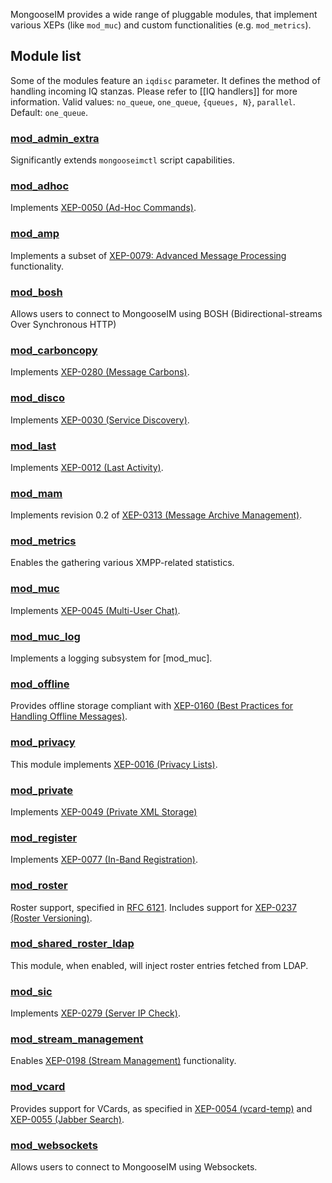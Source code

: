MongooseIM provides a wide range of pluggable modules, that implement various XEPs (like `mod_muc`) and custom functionalities (e.g. `mod_metrics`).

## Module list
Some of the modules feature an `iqdisc` parameter. It defines the method of handling incoming IQ stanzas. Please refer to [[IQ handlers]] for more information. Valid values: `no_queue`, `one_queue`, `{queues, N}`, `parallel`. Default: `one_queue`.

### [mod_admin_extra](mod_admin_extra.md)
Significantly extends `mongooseimctl` script capabilities. 

### [mod_adhoc](mod_adhoc.md)
Implements [XEP-0050 (Ad-Hoc Commands)](http://xmpp.org/extensions/xep-0050.html). 

### [mod_amp](mod_amp.md)
Implements a subset of [XEP-0079: Advanced Message Processing](http://xmpp.org/extensions/xep-0079.html) functionality.

### [mod_bosh](mod_bosh.md)
Allows users to connect to MongooseIM using BOSH (Bidirectional-streams Over Synchronous HTTP)

### [mod_carboncopy](mod_carboncopy.md)
Implements [XEP-0280 (Message Carbons)](http://xmpp.org/extensions/xep-0280.html).

### [mod_disco](mod_disco.md)
Implements [XEP-0030 (Service Discovery)](http://xmpp.org/extensions/xep-0030.html).

### [mod_last](mod_last.md)
Implements [XEP-0012 (Last Activity)](http://xmpp.org/extensions/xep-0012.html). 

### [mod_mam](mod_mam.md)
Implements revision 0.2 of [XEP-0313 (Message Archive Management)](http://xmpp.org/extensions/attic/xep-0313-0.2.html). 

### [mod_metrics](mod_metrics.md)
Enables the gathering various XMPP-related statistics.

### [mod_muc](mod_muc.md)
Implements [XEP-0045 (Multi-User Chat)](http://xmpp.org/extensions/xep-0045.html). 

### [mod_muc_log](mod_muc_log.md)
Implements a logging subsystem for [mod_muc].

### [mod_offline](mod_offline.md)
Provides offline storage compliant with [XEP-0160 (Best Practices for Handling Offline Messages)](http://xmpp.org/extensions/xep-0160.html).

### [mod_privacy](mod_privacy.md)
This module implements [XEP-0016 (Privacy Lists)](http://xmpp.org/extensions/xep-0016.html).

### [mod_private](mod_private.md)
Implements [XEP-0049 (Private XML Storage)](http://xmpp.org/extensions/xep-0049.html)

### [mod_register](mod_register.md)
Implements [XEP-0077 (In-Band Registration)](http://xmpp.org/extensions/xep-0077.html).

### [mod_roster](mod_roster.md)
Roster support, specified in [RFC 6121](http://xmpp.org/rfcs/rfc6121.html). Includes support for [XEP-0237 (Roster Versioning)](http://xmpp.org/extensions/xep-0237.html).

### [mod_shared_roster_ldap](mod_shared_roster_ldap.md)
This module, when enabled, will inject roster entries fetched from LDAP. 

### [mod_sic](mod_sic.md)
Implements [XEP-0279 (Server IP Check)](http://xmpp.org/extensions/xep-0279.html).

### [mod_stream_management](mod_stream_management.md)
Enables [XEP-0198 (Stream Management)](http://xmpp.org/extensions/xep-0198.html) functionality. 

### [mod_vcard](mod_vcard.md)
Provides support for VCards, as specified in [XEP-0054 (vcard-temp)](http://xmpp.org/extensions/xep-0054.html) and [XEP-0055 (Jabber Search)](http://xmpp.org/extensions/xep-0055.html).

### [mod_websockets](mod_websockets.md)
Allows users to connect to MongooseIM using Websockets.

